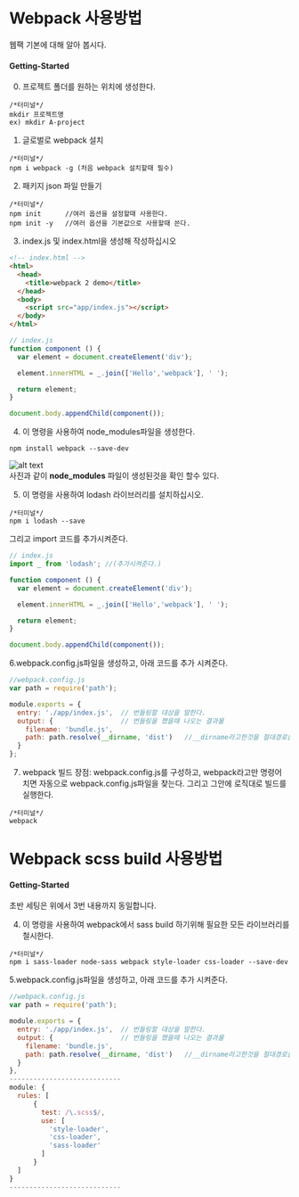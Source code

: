 # Webpack 사용방법
웹팩 기본에 대해 알아 봅시다.

#### Getting-Started
0. 프로젝트 폴더를 원하는 위치에 생성한다.
```
/*터미널*/
mkdir 프로젝트명
ex) mkdir A-project
```

1. 글로벌로 webpack 설치

  ```
  /*터미널*/
  npm i webpack -g (처음 webpack 설치할때 필수)
  ```


2. 패키지 json 파일 만들기

  ```
  /*터미널*/
  npm init      //여러 옵션을 설정할때 사용한다.
  npm init -y   //여러 옵션을 기본값으로 사용할때 쓴다.
  ```


3. index.js 및 index.html을 생성해 작성하십시오

  ```html
  <!-- index.html -->
  <html>
    <head>
      <title>webpack 2 demo</title>
    </head>
    <body>
      <script src="app/index.js"></script>
    </body>
  </html>
  ```
  ```js
  // index.js
  function component () {
    var element = document.createElement('div');

    element.innerHTML = _.join(['Hello','webpack'], ' ');

    return element;
  }
  
  document.body.appendChild(component());
  ```
  
  4. 이 명령을 사용하여 node_modules파일을 생성한다.
  ```
  npm install webpack --save-dev 
  ```
  ![alt text](http://younhoso.co.kr/webpackImg/webpack1.png)<br/>
  사진과 같이
  <strong>node_modules</strong> 파일이 생성된것을 확인 할수 있다.


  5. 이 명령을 사용하여 lodash 라이브러리를 설치하십시오.

  ```
  /*터미널*/
  npm i lodash --save
  ```
  그리고 import 코드를 추가시켜준다.
  ```js
  // index.js
  import _ from 'lodash'; //(추가시켜준다.)
  
  function component () {
    var element = document.createElement('div');

    element.innerHTML = _.join(['Hello','webpack'], ' ');

    return element;
  } 
  
  document.body.appendChild(component());
  ```
  6.webpack.config.js파일을 생성하고, 아래 코드를 추가 시켜준다.
  ```js
  //webpack.config.js
  var path = require('path');

  module.exports = {
    entry: './app/index.js',  // 번들링할 대상을 말한다.
    output: {                 // 번들링을 했을때 나오는 결과물
      filename: 'bundle.js',
      path: path.resolve(__dirname, 'dist')   //__dirname라고한것을 절대경로를 현재 폴더까지 생략해서 __dirname라고만 칭하는 것이다. 
    }
  };
  ```
  7. webpack 빌드
  장점: webpack.config.js를 구성하고, webpack라고만 명령어 치면 자동으로 webpack.config.js파일을 찾는다. 그리고 그안에 로직대로 빌드를 실행한다.
  ```
  /*터미널*/
  webpack
  ```
  
  
# Webpack scss build 사용방법

#### Getting-Started

초반 세팅은 위에서 3번 내용까지 동일합니다.

4. 이 명령을 사용하여 webpack에서 sass build 하기위해 필요한 모든 라이브러리를 철시한다.
  
  ```
  /*터미널*/
  npm i sass-loader node-sass webpack style-loader css-loader --save-dev
  ```
  
5.webpack.config.js파일을 생성하고, 아래 코드를 추가 시켜준다.
  ```js
  //webpack.config.js
  var path = require('path');

  module.exports = {
    entry: './app/index.js',  // 번들링할 대상을 말한다.
    output: {                 // 번들링을 했을때 나오는 결과물
      filename: 'bundle.js',
      path: path.resolve(__dirname, 'dist')   //__dirname라고한것을 절대경로를 현재 폴더까지 생략해서 __dirname라고만 칭하는 것이다. 
    }
  },
  ----------------------------
  module: {
    rules: [
        {
          test: /\.scss$/,
          use: [
            'style-loader',
            'css-loader',
            'sass-loader'
          ]
        }
    ]
  }
  ----------------------------
  ```


